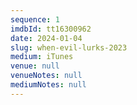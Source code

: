 ```yaml
---
sequence: 1
imdbId: tt16300962
date: 2024-01-04
slug: when-evil-lurks-2023
medium: iTunes
venue: null
venueNotes: null
mediumNotes: null
---
```


